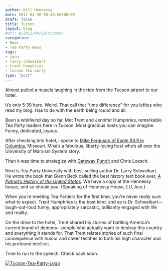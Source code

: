 ```yaml
---
author: Bill Hennessy
date: 2011-04-30 00:46:58+00:00
draft: false
title: Tucson
layout: blog
#url: e/2011/04/29/tucson/
categories:
- News
- Tea Party News
tags:
- jenn
- larry schweikart
- trent humphries
- tucson tea party
type: "post"
---
```


Almost pulled a muscle laughing in the ride from the Tucson airport to our hotel. 

It’s only 5:30 here. Weird. That call that “time difference” for you lefties who read my blog. Has to do with the earth being round and all.

Been a whirlwind day so far. Met Trent and Jennifer Humphries, remarkable Tea Party leaders here in Tucson. Most gracious hosts you can imagine. Funny, dedicated, joyous. 

After checking into hotel, I spoke to [Mike Ferguson of Eagle 93.9 in Columbia](https://theeagle939.com/mike-ferguson/), Missouri. Mike’s a fabulous, liberty-loving host who’s all over the University of Marxism System story. 

Then it was time to strategize with [Gateway Pundit](https://gatewaypundit.rightnetwork.com/) and Chris Loesch. 

Next is Tea Party University with best-selling author Dr. Larry Schweikart. He wrote the book that Glenn Beck called the best history text book ever, _[A Patriot’s History of the United States](https://www.patriotshistoryusa.com/)_. We have a copy at the Hennessy house, and so should you. (Speaking of Hennessy House, LU, Ace.) 

When you’re meeting Tea Partiers for the first time, you’re never really sure what to expect. Trent Humphries is the best kind, and so is Dr. Schweikart—laugh-out-loud funny, appropriately sarcastic, brilliantly engaged with life and reality. 

On the drive to the hotel, Trent shared his stories of battling America’s current brand of demons—people who actually want to destroy this country and everything it stands for. That Trent relates stories of such final consequence with humor and cheer testifies to both his high character and his profound intellect. 

Time to run to the speech. Check back soon. 

[![Tucson-Tea-Party-Logo](https://hennessysview.com/wp-content/uploads/2011/04/Tucson-Tea-Party-Logo_thumb1.jpg)
](https://hennessysview.com/wp-content/uploads/2011/04/Tucson-Tea-Party-Logo1.jpg)
